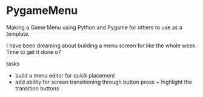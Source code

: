 # PygameMenu
Making a Game Menu using Python and Pygame for others to use as a template.

I have been dreaming about building a menu screen for like the whole week. Time to get it done o7

tasks
- build a menu editor for quick placement
- add ability for screen transitioning through button press + highlight the transition buttons

